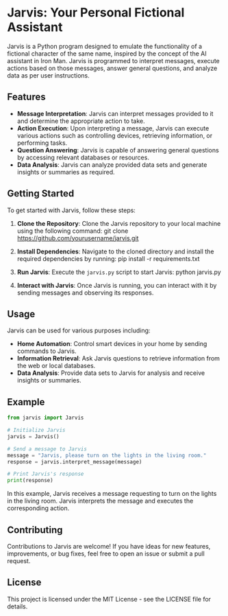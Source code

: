 # Jarvis: Your Personal Fictional Assistant

Jarvis is a Python program designed to emulate the functionality of a fictional character of the same name, inspired by the concept of the AI assistant in Iron Man. Jarvis is programmed to interpret messages, execute actions based on those messages, answer general questions, and analyze data as per user instructions.

## Features

- **Message Interpretation**: Jarvis can interpret messages provided to it and determine the appropriate action to take.
- **Action Execution**: Upon interpreting a message, Jarvis can execute various actions such as controlling devices, retrieving information, or performing tasks.
- **Question Answering**: Jarvis is capable of answering general questions by accessing relevant databases or resources.
- **Data Analysis**: Jarvis can analyze provided data sets and generate insights or summaries as required.

## Getting Started

To get started with Jarvis, follow these steps:

1. **Clone the Repository**: Clone the Jarvis repository to your local machine using the following command:
git clone https://github.com/yourusername/jarvis.git   
2. **Install Dependencies**: Navigate to the cloned directory and install the required dependencies by running:
pip install -r requirements.txt
3. **Run Jarvis**: Execute the `jarvis.py` script to start Jarvis:
python jarvis.py

4. **Interact with Jarvis**: Once Jarvis is running, you can interact with it by sending messages and observing its responses.

## Usage

Jarvis can be used for various purposes including:

- **Home Automation**: Control smart devices in your home by sending commands to Jarvis.
- **Information Retrieval**: Ask Jarvis questions to retrieve information from the web or local databases.
- **Data Analysis**: Provide data sets to Jarvis for analysis and receive insights or summaries.

## Example

```python
from jarvis import Jarvis

# Initialize Jarvis
jarvis = Jarvis()

# Send a message to Jarvis
message = "Jarvis, please turn on the lights in the living room."
response = jarvis.interpret_message(message)

# Print Jarvis's response
print(response)
```
In this example, Jarvis receives a message requesting to turn on the lights in the living room. Jarvis interprets the message and executes the corresponding action.

## Contributing
Contributions to Jarvis are welcome! If you have ideas for new features, improvements, or bug fixes, feel free to open an issue or submit a pull request.

## License
This project is licensed under the MIT License - see the LICENSE file for details.







